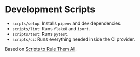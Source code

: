 # Development Scripts

* `scrpts/setup`: Installs `pipenv` and dev dependencies.
* `scripts/lint`: Runs `flake8` and `isort`.
* `scripts/test`: Runs `pytest`.
* `scripts/ci`: Runs everything needed inside the CI provider.

Based on [Scripts to Rule Them All](https://github.com/github/scripts-to-rule-them-all).

